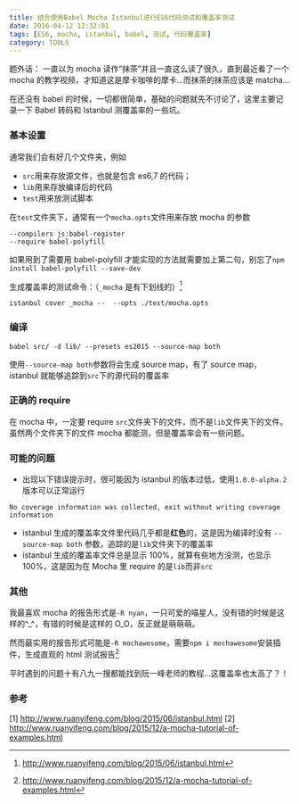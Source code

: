 ```yaml
---
title: 结合使用Babel Mocha Istanbul进行ES6代码测试和覆盖率测试
date: 2016-04-12 12:32:01
tags: [ES6, mocha, istanbul, babel, 测试, 代码覆盖率]
category: TOOLS
---
```


题外话：
一直以为 mocha 读作“抹茶”并且一直这么读了很久，直到最近看了一个 mocha 的教学视频，才知道这是摩卡咖啡的摩卡…而抹茶的抹茶应该是 matcha…

在还没有 babel 的时候，一切都很简单，基础的问题就先不讨论了，这里主要记录一下 Babel 转码和 Istanbul 测覆盖率的一些坑。

### 基本设置

通常我们会有好几个文件夹，例如

- `src`用来存放源文件，也就是包含 es6,7 的代码；
- `lib`用来存放编译后的代码
- `test`用来放测试脚本

在`test`文件夹下，通常有一个`mocha.opts`文件用来存放 mocha 的参数

```
--compilers js:babel-register
--require babel-polyfill
```

如果用到了需要用 babel-polyfill 才能实现的方法就需要加上第二句，别忘了`npm install babel-polyfill --save-dev`

生成覆盖率的测试命令：（`_mocha` 是有下划线的）[^1]

```
istanbul cover _mocha --  --opts ./test/mocha.opts
```

### 编译

```
babel src/ -d lib/ --presets es2015 --source-map both
```

使用`--source-map both`参数将会生成 source map，有了 source map，istanbul 就能够追踪到`src`下的源代码的覆盖率

### 正确的 require

在 mocha 中，一定要 require `src`文件夹下的文件，而不是`lib`文件夹下的文件。虽然两个文件夹下的文件 mocha 都能测，但是覆盖率会有一些问题。

### 可能的问题

- 出现以下错误提示时，很可能因为 istanbul 的版本过低，使用`1.0.0-alpha.2`版本可以正常运行

```
No coverage information was collected, exit without writing coverage information
```

- istanbul 生成的覆盖率文件里代码几乎都是**红色**的，这是因为编译时没有 `--source-map both` 参数，追踪的是`lib`文件夹下的覆盖率
- istanbul 生成的覆盖率文件总是显示 100%，就算有些地方没测，也显示 100%，这是因为在 Mocha 里 require 的是`lib`而非`src`

### 其他

我最喜欢 mocha 的报告形式是`-R nyan`，一只可爱的喵星人，没有错的时候是这样的^\_^，有错的时候是这样的 O_O，反正就是萌萌萌。

然而最实用的报告形式可能是`-R mochawesome`，需要`npm i mochawesome`安装插件，生成直观的 html 测试报告[^2]

平时遇到的问题十有八九一搜都能找到阮一峰老师的教程…这覆盖率也太高了？！

### 参考

[1] http://www.ruanyifeng.com/blog/2015/06/istanbul.html
[2] http://www.ruanyifeng.com/blog/2015/12/a-mocha-tutorial-of-examples.html
[^1]: http://www.ruanyifeng.com/blog/2015/06/istanbul.html
[^2]: http://www.ruanyifeng.com/blog/2015/12/a-mocha-tutorial-of-examples.html
